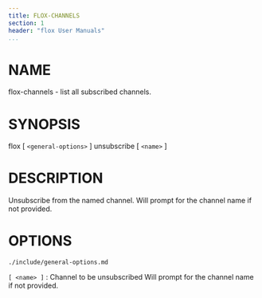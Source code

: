 ```yaml
---
title: FLOX-CHANNELS
section: 1
header: "flox User Manuals"
...
```



# NAME

flox-channels - list all subscribed channels.

# SYNOPSIS

flox [ `<general-options>` ] unsubscribe [ `<name>` ]

# DESCRIPTION

Unsubscribe from the named channel.
Will prompt for the channel name if not provided.

# OPTIONS

```{.include}
./include/general-options.md
```

`[ <name> ]`
:   Channel to be unsubscribed
    Will prompt for the channel name if not provided.
